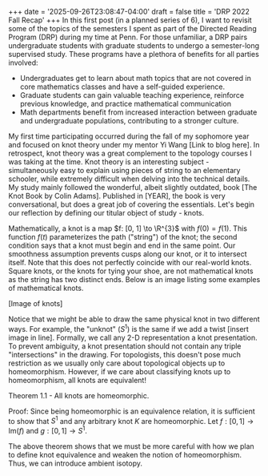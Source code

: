 +++
date = '2025-09-26T23:08:47-04:00'
draft = false
title = 'DRP 2022 Fall Recap'
+++
In this first post (in a planned series of 6), I want to revisit some of the topics of the semesters I spent as part of the Directed Reading Program (DRP) during my time at Penn. For those unfamiliar, a DRP pairs undergraduate students with graduate students to undergo a semester-long supervised study. These programs have a plethora of benefits for all parties involved:

- Undergraduates get to learn about math topics that are not covered in core mathematics classes and have a self-guided experience.
- Graduate students can gain valuable teaching experience, reinforce previous knowledge, and practice mathematical communication
- Math departments benefit from increased interaction between graduate and undergraduate populations, contributing to a stronger culture.

My first time participating occurred during the fall of my sophomore year and focused on knot theory under my mentor Yi Wang [Link to blog here]. In retrospect, knot theory was a great complement to the topology courses I was taking at the time. Knot theory is an interesting subject - simultaneously easy to explain using pieces of string to an elementary schooler, while extremely difficult when delving into the technical details. My study mainly followed the wonderful, albeit slightly outdated, book [The Knot Book by Colin Adams]. Published in [YEAR], the book is very conversational, but does a great job of covering the essentials. Let's begin our reflection by defining our titular object of study - knots.

Mathematically, a knot is a map $f: [0, 1] \to \R^{3}$ with $f(0) = f(1)$. This function $f(t)$ parameterizes the path ("string") of the knot; the second condition says that a knot must begin and end in the same point. Our smoothness assumption prevents cusps along our knot, or it to intersect itself. Note that this does not perfectly coincide with our real-world knots. Square knots, or the knots for tying your shoe, are not mathematical knots as the string has two distinct ends. Below is an image listing some examples of mathematical knots.

[Image of knots]

Notice that we might be able to draw the same physical knot in two different ways. For example, the "unknot" ($S^{1}$) is the same if we add a twist [insert image in line]. Formally, we call any 2-D representation a knot presentation. To prevent ambiguity, a knot presentation should not contain any triple "intersections" in the drawing. For topologists, this doesn't pose much restriction as we usually only care about topological objects up to homeomorphism. However, if we care about classifying knots up to homeomorphism, all knots are equivalent!

Theorem 1.1 - All knots are homeomorphic.

Proof: Since being homeomorphic is an equivalence relation, it is sufficient to show that $S^{1}$ and any arbitrary knot $K$ are homeomorphic. Let $f: [0, 1] \to \text{Im} (f)$ and $g: [0, 1] \to S^{1}$.

The above theorem shows that we must be more careful with how we plan to define knot equivalence and weaken the notion of homeomorphism. Thus, we can introduce ambient isotopy.